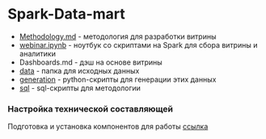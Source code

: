 # Spark-Data-mart

- [Methodology.md](https://github.com/erohin94/Spark-Data-mart/blob/main/Methodology.md) - методология для разработки витрины
- [webinar.ipynb](https://github.com/erohin94/Spark-Data-mart/blob/main/webinar.ipynb) - ноутбук со скриптами на Spark для сбора витрины и аналитики
- Dashboards.md - дэш на основе витрины
- [data](https://github.com/erohin94/Spark-Data-mart/tree/main/data) - папка для исходных данных
- [generation](https://github.com/erohin94/Spark-Data-mart/tree/main/generation) - python-скрипты для генерации этих данных
- [sql](https://github.com/erohin94/Spark-Data-mart/tree/main/sql) - sql-скрипты для методологии



### Настройка технической составляющей

Подготовка и установка компонентов для работы [ссылка](https://github.com/erohin94/Spark-Data-mart/blob/main/SETUP_V2.md)
